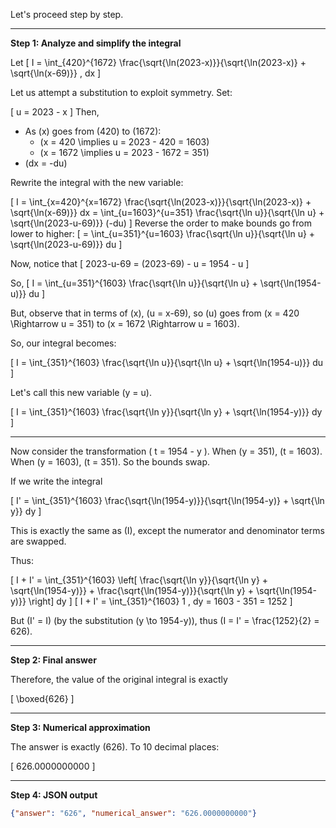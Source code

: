 Let's proceed step by step.

---

**Step 1: Analyze and simplify the integral**

Let
\[
I = \int_{420}^{1672} \frac{\sqrt{\ln(2023-x)}}{\sqrt{\ln(2023-x)} + \sqrt{\ln(x-69)}} \, dx
\]

Let us attempt a substitution to exploit symmetry. Set:

\[
u = 2023 - x
\]
Then,
- As \(x\) goes from \(420\) to \(1672\):
    - \(x = 420 \implies u = 2023 - 420 = 1603\)
    - \(x = 1672 \implies u = 2023 - 1672 = 351\)
- \(dx = -du\)

Rewrite the integral with the new variable:

\[
I = \int_{x=420}^{x=1672} \frac{\sqrt{\ln(2023-x)}}{\sqrt{\ln(2023-x)} + \sqrt{\ln(x-69)}} dx
= \int_{u=1603}^{u=351} \frac{\sqrt{\ln u}}{\sqrt{\ln u} + \sqrt{\ln(2023-u-69)}} (-du)
\]
Reverse the order to make bounds go from lower to higher:
\[
= \int_{u=351}^{u=1603} \frac{\sqrt{\ln u}}{\sqrt{\ln u} + \sqrt{\ln(2023-u-69)}} du
\]

Now, notice that
\[
2023-u-69 = (2023-69) - u = 1954 - u
\]

So,
\[
I = \int_{u=351}^{1603} \frac{\sqrt{\ln u}}{\sqrt{\ln u} + \sqrt{\ln(1954-u)}} du
\]

But, observe that in terms of \(x\), \(u = x-69\), so \(u\) goes from \(x = 420 \Rightarrow u = 351\) to \(x = 1672 \Rightarrow u = 1603\).

So, our integral becomes:

\[
I = \int_{351}^{1603} \frac{\sqrt{\ln u}}{\sqrt{\ln u} + \sqrt{\ln(1954-u)}} du
\]

Let's call this new variable \(y = u\).

\[
I = \int_{351}^{1603} \frac{\sqrt{\ln y}}{\sqrt{\ln y} + \sqrt{\ln(1954-y)}} dy
\]

---

Now consider the transformation \( t = 1954 - y \). When \(y = 351\), \(t = 1603\). When \(y = 1603\), \(t = 351\). So the bounds swap.

If we write the integral

\[
I' = \int_{351}^{1603} \frac{\sqrt{\ln(1954-y)}}{\sqrt{\ln(1954-y)} + \sqrt{\ln y}} dy
\]

This is exactly the same as \(I\), except the numerator and denominator terms are swapped.

Thus:

\[
I + I' = \int_{351}^{1603} \left[ \frac{\sqrt{\ln y}}{\sqrt{\ln y} + \sqrt{\ln(1954-y)}} + \frac{\sqrt{\ln(1954-y)}}{\sqrt{\ln y} + \sqrt{\ln(1954-y)}} \right] dy
\]
\[
I + I' = \int_{351}^{1603} 1 \, dy = 1603 - 351 = 1252
\]

But \(I' = I\) (by the substitution \(y \to 1954-y\)), thus \(I = I' = \frac{1252}{2} = 626\).

---

**Step 2: Final answer**

Therefore, the value of the original integral is exactly

\[
\boxed{626}
\]

---

**Step 3: Numerical approximation**

The answer is exactly \(626\). To 10 decimal places:

\[
626.0000000000
\]

---

**Step 4: JSON output**

```json
{"answer": "626", "numerical_answer": "626.0000000000"}
```